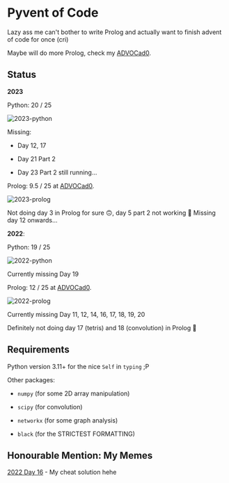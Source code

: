 # Pyvent of Code

Lazy ass me can't bother to write Prolog and actually want to finish advent of
code for once (cri)

Maybe will do more Prolog, check my [ADVOCad0](https://github.com/kittykg/ADVOCadO).

## Status

**2023**

Python: 20 / 25

![2023-python](https://progress-bar.dev/80/)

Missing:

- Day 12, 17

- Day 21 Part 2

- Day 23 Part 2 still running...

Prolog: 9.5 / 25 at [ADVOCad0](https://github.com/kittykg/ADVOCadO).

![2023-prolog](https://progress-bar.dev/38/)

Not doing day 3 in Prolog for sure 🙃, day 5 part 2 not working 🥲 Missing day
12 onwards...

**2022**: 

Python: 19 / 25

![2022-python](https://progress-bar.dev/76/)

Currently missing Day 19

Prolog: 12 / 25 at [ADVOCad0](https://github.com/kittykg/ADVOCadO).

![2022-prolog](https://progress-bar.dev/48/)

Currently missing Day 11, 12, 14, 16, 17, 18, 19, 20

Definitely not doing day 17 (tetris) and 18 (convolution) in Prolog 🤡


## Requirements

Python version 3.11+ for the nice `Self` in `typing` ;P

Other packages:

- `numpy` (for some 2D array manipulation)

- `scipy` (for convolution)

- `networkx` (for some graph analysis)

- `black` (for the STRICTEST FORMATTING)


## Honourable Mention: My Memes

[2022 Day 16](https://www.reddit.com/r/adventofcode/comments/znjzjm/2022_day_16_if_a_solution_gives_me_a_star_then/) - My cheat solution hehe

